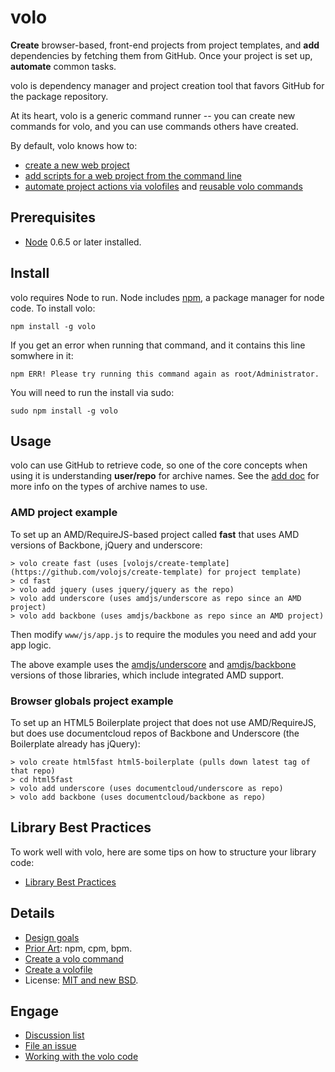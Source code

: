 # volo

**Create** browser-based, front-end projects from project templates, and **add**
dependencies by fetching them from GitHub. Once your project is set up,
**automate** common tasks.

volo is dependency manager and project creation tool that favors GitHub
for the package repository.

At its heart, volo is a generic command runner -- you can create new
commands for volo, and you can use commands others have created.

By default, volo knows how to:

* [create a new web project](https://github.com/volojs/volo/blob/master/commands/create/doc.md)
* [add scripts for a web project from the command line](https://github.com/volojs/volo/blob/master/commands/add/doc.md)
* [automate project actions via volofiles](https://github.com/volojs/volo/wiki/Creating-a-volofile) and [reusable volo commands](https://github.com/volojs/volo/wiki/Creating-a-volo-command)

## Prerequisites

* [Node](http://nodejs.org) 0.6.5 or later installed.

## Install

volo requires Node to run. Node includes [npm](http://npmjs.org/),
a package manager for node code. To install volo:

    npm install -g volo

If you get an error when running that command, and it contains this line somwhere in it:

    npm ERR! Please try running this command again as root/Administrator.

You will need to run the install via sudo:

    sudo npm install -g volo

## Usage

volo can use GitHub to retrieve code, so one of the core concepts when using
it is understanding **user/repo** for archive names. See the
[add doc](https://github.com/volojs/volo/blob/master/commands/add/doc.md) for more
info on the types of archive names to use.

### AMD project example

To set up an AMD/RequireJS-based project called **fast** that uses AMD versions of
Backbone, jQuery and underscore:

    > volo create fast (uses [volojs/create-template](https://github.com/volojs/create-template) for project template)
    > cd fast
    > volo add jquery (uses jquery/jquery as the repo)
    > volo add underscore (uses amdjs/underscore as repo since an AMD project)
    > volo add backbone (uses amdjs/backbone as repo since an AMD project)

Then modify `www/js/app.js` to require the modules you need and add your app
logic.

The above example uses the
[amdjs/underscore](https://github.com/amdjs/underscore) and
[amdjs/backbone](https://github.com/amdjs/backbone) versions of those libraries,
which include integrated AMD support.

### Browser globals project example

To set up an HTML5 Boilerplate project that does not use AMD/RequireJS, but does
use documentcloud repos of Backbone and Underscore (the Boilerplate already has
jQuery):

    > volo create html5fast html5-boilerplate (pulls down latest tag of that repo)
    > cd html5fast
    > volo add underscore (uses documentcloud/underscore as repo)
    > volo add backbone (uses documentcloud/backbone as repo)

## Library Best Practices

To work well with volo, here are some tips on how to structure your library code:

* [Library Best Practices](https://github.com/volojs/volo/wiki/Library-best-practices)

## Details

* [Design goals](https://github.com/volojs/volo/wiki/Design-Goals)
* [Prior Art](https://github.com/volojs/volo/wiki/Prior-Art): npm, cpm, bpm.
* [Create a volo command](https://github.com/volojs/volo/wiki/Creating-a-volo-command)
* [Create a volofile](https://github.com/volojs/volo/wiki/Creating-a-volofile)
* License: [MIT and new BSD](https://github.com/volojs/volo/blob/master/LICENSE).

## Engage

* [Discussion list](http://groups.google.com/group/volojs)
* [File an issue](https://github.com/volojs/volo/issues)
* [Working with the volo code](https://github.com/volojs/volo/blob/master/docs/workingWithCode.md)
